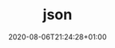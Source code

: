 ---
title: json
description: Load, format & write json files.
date: 2020-08-06T21:24:28+01:00
lastmod: 2020-08-06T21:24:28+01:00
seo_article_headline: Load, format & write json files during pipeline execution.
seo_description: Formatting & manipulating JSON config files is easy with ready-made built-in task-runner functionality. 
seo_is_carousel: true
---